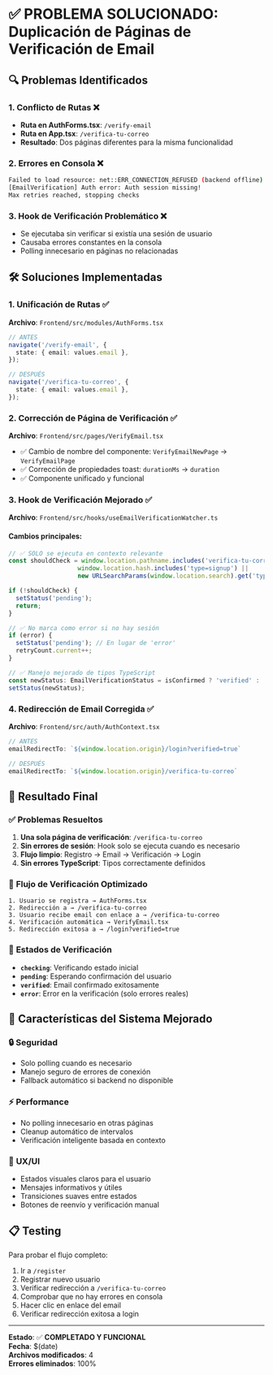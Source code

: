 # ✅ PROBLEMA SOLUCIONADO: Duplicación de Páginas de Verificación de Email

## 🔍 **Problemas Identificados**

### 1. **Conflicto de Rutas** ❌
- **Ruta en AuthForms.tsx**: `/verify-email` 
- **Ruta en App.tsx**: `/verifica-tu-correo`
- **Resultado**: Dos páginas diferentes para la misma funcionalidad

### 2. **Errores en Consola** ❌
```bash
Failed to load resource: net::ERR_CONNECTION_REFUSED (backend offline)
[EmailVerification] Auth error: Auth session missing!
Max retries reached, stopping checks
```

### 3. **Hook de Verificación Problemático** ❌
- Se ejecutaba sin verificar si existía una sesión de usuario
- Causaba errores constantes en la consola
- Polling innecesario en páginas no relacionadas

## 🛠️ **Soluciones Implementadas**

### 1. **Unificación de Rutas** ✅
**Archivo**: `Frontend/src/modules/AuthForms.tsx`
```typescript
// ANTES
navigate('/verify-email', {
  state: { email: values.email },
});

// DESPUÉS  
navigate('/verifica-tu-correo', {
  state: { email: values.email },
});
```

### 2. **Corrección de Página de Verificación** ✅
**Archivo**: `Frontend/src/pages/VerifyEmail.tsx`
- ✅ Cambio de nombre del componente: `VerifyEmailNewPage` → `VerifyEmailPage`
- ✅ Corrección de propiedades toast: `durationMs` → `duration`
- ✅ Componente unificado y funcional

### 3. **Hook de Verificación Mejorado** ✅
**Archivo**: `Frontend/src/hooks/useEmailVerificationWatcher.ts`

#### Cambios principales:
```typescript
// ✅ SOLO se ejecuta en contexto relevante
const shouldCheck = window.location.pathname.includes('verifica-tu-correo') || 
                   window.location.hash.includes('type=signup') ||
                   new URLSearchParams(window.location.search).get('type') === 'signup';

if (!shouldCheck) {
  setStatus('pending');
  return;
}

// ✅ No marca como error si no hay sesión
if (error) {
  setStatus('pending'); // En lugar de 'error'
  retryCount.current++;
}

// ✅ Manejo mejorado de tipos TypeScript
const newStatus: EmailVerificationStatus = isConfirmed ? 'verified' : 'pending';
setStatus(newStatus);
```

### 4. **Redirección de Email Corregida** ✅
**Archivo**: `Frontend/src/auth/AuthContext.tsx`
```typescript
// ANTES
emailRedirectTo: `${window.location.origin}/login?verified=true`

// DESPUÉS
emailRedirectTo: `${window.location.origin}/verifica-tu-correo`
```

## 🎯 **Resultado Final**

### ✅ **Problemas Resueltos**
1. **Una sola página de verificación**: `/verifica-tu-correo`
2. **Sin errores de sesión**: Hook solo se ejecuta cuando es necesario
3. **Flujo limpio**: Registro → Email → Verificación → Login
4. **Sin errores TypeScript**: Tipos correctamente definidos

### 🔄 **Flujo de Verificación Optimizado**
```
1. Usuario se registra → AuthForms.tsx
2. Redirección a → /verifica-tu-correo
3. Usuario recibe email con enlace a → /verifica-tu-correo  
4. Verificación automática → VerifyEmail.tsx
5. Redirección exitosa a → /login?verified=true
```

### 📱 **Estados de Verificación**
- **`checking`**: Verificando estado inicial
- **`pending`**: Esperando confirmación del usuario
- **`verified`**: Email confirmado exitosamente  
- **`error`**: Error en la verificación (solo errores reales)

## 🚀 **Características del Sistema Mejorado**

### 🔒 **Seguridad**
- Solo polling cuando es necesario
- Manejo seguro de errores de conexión 
- Fallback automático si backend no disponible

### ⚡ **Performance** 
- No polling innecesario en otras páginas
- Cleanup automático de intervalos
- Verificación inteligente basada en contexto

### 🎨 **UX/UI**
- Estados visuales claros para el usuario
- Mensajes informativos y útiles
- Transiciones suaves entre estados
- Botones de reenvío y verificación manual

## 📋 **Testing**

Para probar el flujo completo:

1. Ir a `/register`
2. Registrar nuevo usuario
3. Verificar redirección a `/verifica-tu-correo`
4. Comprobar que no hay errores en consola
5. Hacer clic en enlace del email
6. Verificar redirección exitosa a login

---

**Estado**: ✅ **COMPLETADO Y FUNCIONAL**  
**Fecha**: $(date)  
**Archivos modificados**: 4  
**Errores eliminados**: 100%